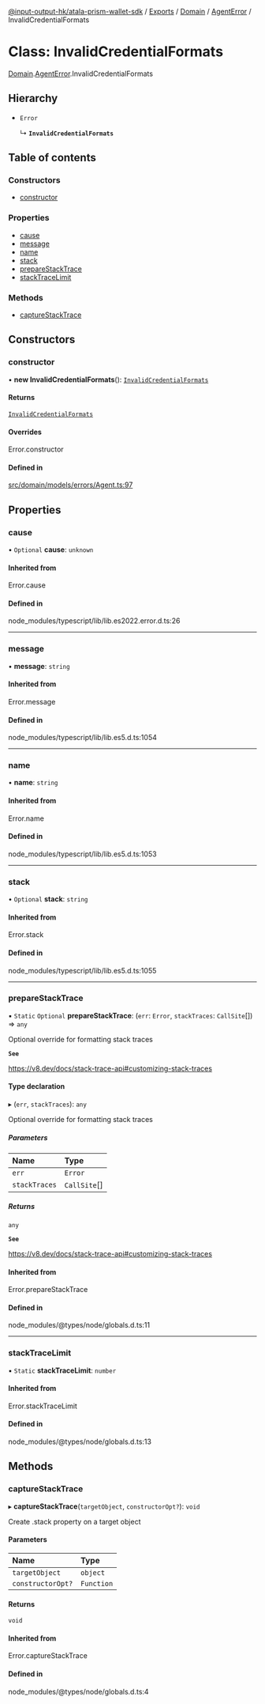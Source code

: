 [@input-output-hk/atala-prism-wallet-sdk](../README.md) / [Exports](../modules.md) / [Domain](../modules/Domain.md) / [AgentError](../modules/Domain.AgentError.md) / InvalidCredentialFormats

# Class: InvalidCredentialFormats

[Domain](../modules/Domain.md).[AgentError](../modules/Domain.AgentError.md).InvalidCredentialFormats

## Hierarchy

- `Error`

  ↳ **`InvalidCredentialFormats`**

## Table of contents

### Constructors

- [constructor](Domain.AgentError.InvalidCredentialFormats.md#constructor)

### Properties

- [cause](Domain.AgentError.InvalidCredentialFormats.md#cause)
- [message](Domain.AgentError.InvalidCredentialFormats.md#message)
- [name](Domain.AgentError.InvalidCredentialFormats.md#name)
- [stack](Domain.AgentError.InvalidCredentialFormats.md#stack)
- [prepareStackTrace](Domain.AgentError.InvalidCredentialFormats.md#preparestacktrace)
- [stackTraceLimit](Domain.AgentError.InvalidCredentialFormats.md#stacktracelimit)

### Methods

- [captureStackTrace](Domain.AgentError.InvalidCredentialFormats.md#capturestacktrace)

## Constructors

### constructor

• **new InvalidCredentialFormats**(): [`InvalidCredentialFormats`](Domain.AgentError.InvalidCredentialFormats.md)

#### Returns

[`InvalidCredentialFormats`](Domain.AgentError.InvalidCredentialFormats.md)

#### Overrides

Error.constructor

#### Defined in

[src/domain/models/errors/Agent.ts:97](https://github.com/input-output-hk/atala-prism-wallet-sdk-ts/blob/3f28060/src/domain/models/errors/Agent.ts#L97)

## Properties

### cause

• `Optional` **cause**: `unknown`

#### Inherited from

Error.cause

#### Defined in

node_modules/typescript/lib/lib.es2022.error.d.ts:26

___

### message

• **message**: `string`

#### Inherited from

Error.message

#### Defined in

node_modules/typescript/lib/lib.es5.d.ts:1054

___

### name

• **name**: `string`

#### Inherited from

Error.name

#### Defined in

node_modules/typescript/lib/lib.es5.d.ts:1053

___

### stack

• `Optional` **stack**: `string`

#### Inherited from

Error.stack

#### Defined in

node_modules/typescript/lib/lib.es5.d.ts:1055

___

### prepareStackTrace

▪ `Static` `Optional` **prepareStackTrace**: (`err`: `Error`, `stackTraces`: `CallSite`[]) => `any`

Optional override for formatting stack traces

**`See`**

https://v8.dev/docs/stack-trace-api#customizing-stack-traces

#### Type declaration

▸ (`err`, `stackTraces`): `any`

Optional override for formatting stack traces

##### Parameters

| Name | Type |
| :------ | :------ |
| `err` | `Error` |
| `stackTraces` | `CallSite`[] |

##### Returns

`any`

**`See`**

https://v8.dev/docs/stack-trace-api#customizing-stack-traces

#### Inherited from

Error.prepareStackTrace

#### Defined in

node_modules/@types/node/globals.d.ts:11

___

### stackTraceLimit

▪ `Static` **stackTraceLimit**: `number`

#### Inherited from

Error.stackTraceLimit

#### Defined in

node_modules/@types/node/globals.d.ts:13

## Methods

### captureStackTrace

▸ **captureStackTrace**(`targetObject`, `constructorOpt?`): `void`

Create .stack property on a target object

#### Parameters

| Name | Type |
| :------ | :------ |
| `targetObject` | `object` |
| `constructorOpt?` | `Function` |

#### Returns

`void`

#### Inherited from

Error.captureStackTrace

#### Defined in

node_modules/@types/node/globals.d.ts:4
